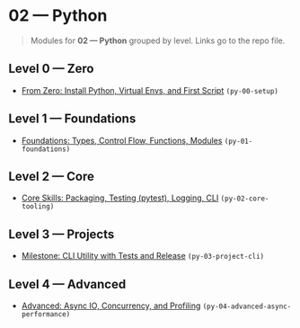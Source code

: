 # 02 — Python

> Modules for **02 — Python** grouped by level. Links go to the repo file.

## Level 0 — Zero

- [From Zero: Install Python, Virtual Envs, and First Script](https://github.com/AyhamJo7/Zero-2-Pro/blob/main/02-python/py-00-setup.md) `(py-00-setup)`

## Level 1 — Foundations

- [Foundations: Types, Control Flow, Functions, Modules](https://github.com/AyhamJo7/Zero-2-Pro/blob/main/02-python/py-01-foundations.md) `(py-01-foundations)`

## Level 2 — Core

- [Core Skills: Packaging, Testing (pytest), Logging, CLI](https://github.com/AyhamJo7/Zero-2-Pro/blob/main/02-python/py-02-core-tooling.md) `(py-02-core-tooling)`

## Level 3 — Projects

- [Milestone: CLI Utility with Tests and Release](https://github.com/AyhamJo7/Zero-2-Pro/blob/main/02-python/py-03-project-cli.md) `(py-03-project-cli)`

## Level 4 — Advanced

- [Advanced: Async IO, Concurrency, and Profiling](https://github.com/AyhamJo7/Zero-2-Pro/blob/main/02-python/py-04-advanced-async-performance.md) `(py-04-advanced-async-performance)`
